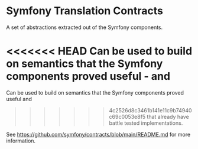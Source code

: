 Symfony Translation Contracts
=============================

A set of abstractions extracted out of the Symfony components.

<<<<<<< HEAD
Can be used to build on semantics that the Symfony components proved useful - and
=======
Can be used to build on semantics that the Symfony components proved useful and
>>>>>>> 4c2526d8c3461b141e11c9b74940c69c0053e8f5
that already have battle tested implementations.

See https://github.com/symfony/contracts/blob/main/README.md for more information.
